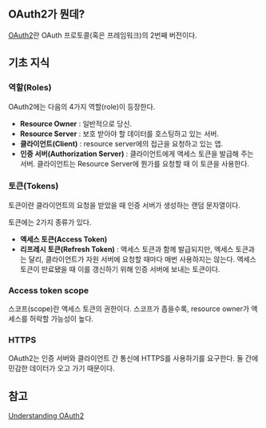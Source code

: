 ## OAuth2가 뭔데?

[OAuth2](https://oauth.net/2/)란 OAuth 프로토콜(혹은 프레임워크)의 2번째 버전이다.



## 기초 지식

### 역할(Roles)

OAuth2에는 다음의 4가지 역할(role)이 등장한다.

- **Resource Owner** : 일반적으로 당신.
- **Resource Server** : 보호 받아야 할 데이터를 호스팅하고 있는 서버.
- **클라이언트(Client)** : resource server에의 접근을 요청하고 있는 앱.
- **인증 서버(Authorization Server)** : 클라이언트에게 액세스 토큰을 발급해 주는 서버. 클라이언트는 Resource Server에 뭔가를 요청할 때 이 토큰을 사용한다.


### 토큰(Tokens)

토큰이란 클라이언트의 요청을 받았을 때 인증 서버가 생성하는 랜덤 문자열이다.

토큰에는 2가지 종류가 있다.

- **액세스 토큰(Access Token)** 
- **리프레시 토큰(Refresh Token)** : 액세스 토큰과 함께 발급되지만, 엑세스 토큰과는 달리, 클라이언트가 자원 서버에 요청할 때마다 매번 사용하지는 않는다. 액세스 토큰이 만료됐을 때 이를 갱신하기 위해 인증 서버에 보내는 토큰이다.


### Access token scope

스코프(scope)란 액세스 토큰의 권한이다. 스코프가 좁을수록, resource owner가 액세스를 허락할 가능성이 높다.

### HTTPS

OAuth2는 인증 서버와 클라이언트 간 통신에 HTTPS를 사용하기를 요구한다. 둘 간에 민감한 데이터가 오고 가기 때문이다.


## 참고

[Understanding OAuth2](http://www.bubblecode.net/en/2016/01/22/understanding-oauth2/)